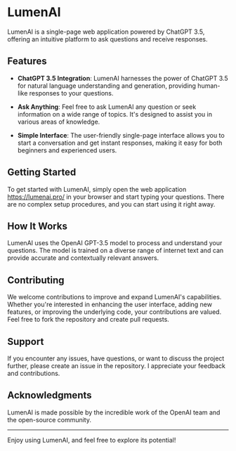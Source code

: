 # LumenAI

LumenAI is a single-page web application powered by ChatGPT 3.5, offering an intuitive platform to ask questions and receive responses.

## Features

- **ChatGPT 3.5 Integration**: LumenAI harnesses the power of ChatGPT 3.5 for natural language understanding and generation, providing human-like responses to your questions.

- **Ask Anything**: Feel free to ask LumenAI any question or seek information on a wide range of topics. It's designed to assist you in various areas of knowledge.

- **Simple Interface**: The user-friendly single-page interface allows you to start a conversation and get instant responses, making it easy for both beginners and experienced users.


## Getting Started

To get started with LumenAI, simply open the web application https://lumenai.pro/ in your browser and start typing your questions. There are no complex setup procedures, and you can start using it right away. 

## How It Works

LumenAI uses the OpenAI GPT-3.5 model to process and understand your questions. The model is trained on a diverse range of internet text and can provide accurate and contextually relevant answers.

## Contributing

We welcome contributions to improve and expand LumenAI's capabilities. Whether you're interested in enhancing the user interface, adding new features, or improving the underlying code, your contributions are valued. Feel free to fork the repository and create pull requests.

## Support

If you encounter any issues, have questions, or want to discuss the project further, please create an issue in the repository. I appreciate your feedback and contributions.

## Acknowledgments

LumenAI is made possible by the incredible work of the OpenAI team and the open-source community.

---

Enjoy using LumenAI, and feel free to explore its potential!
